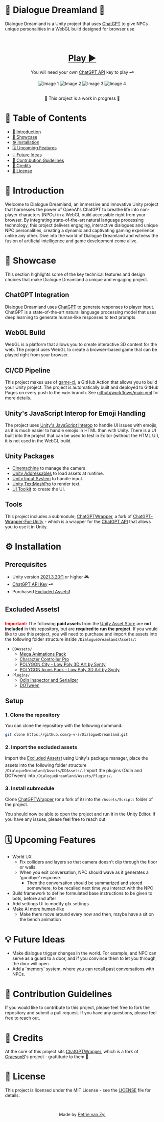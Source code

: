 # 🤖 Dialogue Dreamland 💬

Dialogue Dreamland is a Unity project that uses [ChatGPT](https://openai.com/blog/chatgpt/) to give NPCs unique personalities in a WebGL build designed for browser use. 

<br>

<div align="center">

  # [**Play ▶️**](https://p-v-z.github.io/DialogueDreamland/WebGL/)

  You will need your own [ChatGPT API](https://platform.openai.com/account/api-keys) key to play 🗝️

  <div class="image-container">
    <img src=".readme/slideA.jpg" alt="Image 1">
    <img src=".readme/slideB.jpg" alt="Image 2">
    <img src=".readme/slideC.jpg" alt="Image 3">
    <img src=".readme/slideD.jpg" alt="Image 4">
  </div>

  <br>🚧 This project is a work in progress 🚧
</div>

# 📖 Table of Contents 
- [🚀 Introduction](#🚀-introduction)
- [🎥 Showcase](#🎥-showcase)
- [⚙️ Installation](#⚙️-installation)
- [🗓️ Upcoming Features](#🗓️-upcoming-features)
- [💡 Future Ideas](#💡-future-ideas)
- [🤝 Contribution Guidelines](#🤝-contribution-guidelines)
- [🏅 Credits](#🏅-credits)
- [📝 License](#📝-license)

# 🚀 Introduction 
Welcome to Dialogue Dreamland, an immersive and innovative Unity project that harnesses the power of OpenAI's ChatGPT to breathe life into non-player characters (NPCs) in a WebGL build accessible right from your browser. By integrating state-of-the-art natural language processing technology, this project delivers engaging, interactive dialogues and unique NPC personalities, creating a dynamic and captivating gaming experience unlike any other. Dive into the world of Dialogue Dreamland and witness the fusion of artificial intelligence and game development come alive.

# 🎥 Showcase 
This section highlights some of the key technical features and design choices that make Dialogue Dreamland a unique and engaging project.

## ChatGPT Integration
Dialogue Dreamland uses [ChatGPT](https://openai.com/blog/chatgpt/) to generate responses to player input. ChatGPT is a state-of-the-art natural language processing model that uses deep learning to generate human-like responses to text prompts. 

## WebGL Build
WebGL is a platform that allows you to create interactive 3D content for the web. The project uses WebGL to create a browser-based game that can be played right from your browser. 

## CI/CD Pipeline
This project makes use of [game-ci](https://game.ci/), a GitHub Action that allows you to build your Unity project. The project is automatically built and deployed to GitHub Pages on every push to the `main` branch. See [github/workflows/main.yml](./.github/workflows/main.yml) for more details.

## Unity's JavaScript Interop for Emoji Handling
The project uses [Unity's JavaScript Interop](https://docs.unity3d.com/Manual/webgl-interactingwithbrowserscripting.html) to handle UI issues with emojis, as it is much easier to handle emojis in HTML than with Unity. There is a UI built into the project that can be used to test in Editor (without the HTML UI), it is not used in the WebGL build.  

## Unity Packages
- [Cinemachine](https://unity.com/unity/features/editor/art-and-design/cinemachine) to manage the camera.
- [Unity Addressables](https://docs.unity3d.com/Manual/com.unity.addressables.html) to load assets at runtime.
- [Unity Input System](https://docs.unity3d.com/Manual/com.unity.inputsystem.html) to handle input.
- [Unity TextMeshPro](https://docs.unity3d.com/Manual/com.unity.textmeshpro.html) to render text.
- [UI Toolkit](https://docs.unity3d.com/Manual/UIElements.html) to create the UI.

## Tools
This project includes a submodule, [ChatGPTWrapper](https://github.com/p-v-z/ChatGPT-Wrapper-For-Unity), a fork of [ChatGPT-Wrapper-For-Unity](https://github.com/GraesonB/ChatGPT-Wrapper-For-Unity) - which is a wrapper for the [ChatGPT API](https://openai.com/blog/chatgpt/) that allows you to use it in Unity.

# ⚙️ Installation

## Prerequisites
- Unity version [2021.3.20f1](./ProjectSettings/ProjectVersion.txt) or higher 🎮
- [ChatGPT API Key](https://platform.openai.com/account/api-keys) 🗝️
- Purchased  [Excluded Assets❗](#excluded-assets)

## Excluded Assets❗
<span style="color: red;">**Important:**</span>
The following **paid assets** from the [Unity Asset Store](https://assetstore.unity.com/) are **not included** in this repository, but are **required to run the project**. If you would like to use this project, you will need to purchase and import the assets into the following folder structure inside `/DialogueDreamland/Assets/`:

- `DDAssets/`
  - [Mega Animations Pack](https://assetstore.unity.com/packages/3d/animations/mega-animations-pack-162341)
  - [Character Controller Pro](https://assetstore.unity.com/packages/tools/physics/character-controller-pro-159150)
  - [POLYGON City - Low Poly 3D Art by Synty](https://assetstore.unity.com/packages/3d/environments/urban/polygon-city-low-poly-3d-art-by-synty-95214)
  - [POLYGON Icons Pack - Low Poly 3D Art by Synty](https://assetstore.unity.com/packages/3d/gui/polygon-icons-pack-low-poly-3d-art-by-synty-202117)
- `Plugins/`
  - [Odin Inspector and Serializer](https://assetstore.unity.com/packages/tools/utilities/odin-inspector-and-serializer-89041)
  - [DOTween](https://assetstore.unity.com/packages/tools/animation/dotween-hotween-v2-27676)

## Setup

### 1. Clone the repository
You can clone the repository with the following command:
```bash
git clone https://github.com/p-v-z/DialogueDreamland.git
```

### 2. Import the excluded assets 
Import the [Excluded Assets❗](#excluded-assets) using Unity's package manager, place the assets into the following folder structure `/DialogueDreamland/Assets/DDAssets/`. Import the plugins (Odin and DOTween) into `/DialogueDreamland/Assets/Plugins/`.

### 3. Install submodule
Clone [ChatGPTWrapper](https://github.com/p-v-z/ChatGPT-Wrapper-For-Unity) (or a fork of it) into the `/Assets/Scripts` folder of the project.

You should now be able to open the project and run it in the Unity Editor. If you have any issues, please feel free to reach out.

# 🗓️ Upcoming Features
- World UX
  - Fix colliders and layers so that camera doesn't clip through the floor or walls.
  - When you exit conversation, NPC should wave as it generates a 'goodbye' response.
    - Then the conversation should be summarized and stored somewhere, to be recalled next time you interact with the NPC
- Build framework to define formulated base instructions to be given to bots, before and after
- Add settings UI to modify gfx settings
- Make AI more human-like
  - Make them move around every now and then, maybe have a sit on the bench animation

# 💡 Future Ideas
- Make dialogue trigger changes in the world. For example, and NPC can serve as a guard to a door, and if you convince them to let you through, the door will open.
- Add a 'memory' system, where you can recall past conversations with NPCs.

# 🤝 Contribution Guidelines 
If you would like to contribute to this project, please feel free to fork the repository and submit a pull request. If you have any questions, please feel free to reach out.

# 🏅 Credits   
At the core of this project sits [ChatGPTWrapper](https://github.com/p-v-z/ChatGPT-Wrapper-For-Unity), which is a fork of [GraesonB](https://github.com/GraesonB)'s project - grattitude to them 🙏.

# 📝 License
This project is licensed under the MIT License - see the [LICENSE](./LICENSE) file for details. 

<br>

<div align="center">
  <p>Made by <a href="https://github.com/p-v-z">Petrie van Zyl</a></p>
</div>
